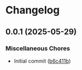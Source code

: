 # Changelog

## 0.0.1 (2025-05-29)


### Miscellaneous Chores

* Initial commit ([b6c411b](https://github.com/bodgit/xraylogr/commit/b6c411b3ac1e78f3babe154d0d25e674815ba72b))
